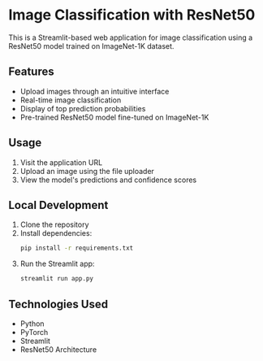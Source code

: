 # Image Classification with ResNet50

This is a Streamlit-based web application for image classification using a ResNet50 model trained on ImageNet-1K dataset.

## Features

- Upload images through an intuitive interface
- Real-time image classification
- Display of top prediction probabilities
- Pre-trained ResNet50 model fine-tuned on ImageNet-1K

## Usage

1. Visit the application URL
2. Upload an image using the file uploader
3. View the model's predictions and confidence scores

## Local Development

1. Clone the repository
2. Install dependencies:
   ```bash
   pip install -r requirements.txt
   ```
3. Run the Streamlit app:
   ```bash
   streamlit run app.py
   ```

## Technologies Used

- Python
- PyTorch
- Streamlit
- ResNet50 Architecture
